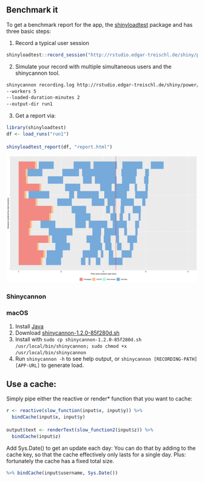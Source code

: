 
## Benchmark it

To get a benchmark report for the app,  the [shinyloadtest](https://rstudio.github.io/shinyloadtest/) package and has three basic steps:

01. Record a typical user session 
```r
shinyloadtest::record_session("http://rstudio.edgar-treischl.de/shiny/power/")
```

02. Simulate your record with multiple simultaneous users and the shinycannon tool.

```bash
shinycannon recording.log http://rstudio.edgar-treischl.de/shiny/power/ 
--workers 5 
--loaded-duration-minutes 2 
--output-dir run1

```

03. Get a report via:
```r
library(shinyloadtest)
df <- load_runs("run1")

shinyloadtest_report(df, "report.html")
```


![shinyload](Zzzz/shinyload.svg)


### Shinycannon
### macOS

1. Install [Java](https://www.java.com/en/download/)
2. Download [shinycannon-1.2.0-85f280d.sh](https://github.com/rstudio/shinycannon/releases/download/v1.2.0-alpha/shinycannon-1.2.0-85f280d.sh)
3. Install with `sudo cp shinycannon-1.2.0-85f280d.sh /usr/local/bin/shinycannon; sudo chmod +x /usr/local/bin/shinycannon`
4. Run `shinycannon -h` to see help output, or `shinycannon [RECORDING-PATH] [APP-URL]` to generate load.


## Use a cache:

Simply pipe either the reactive or render* function that you want to cache:

```r
r <- reactive(slow_function(input$x, input$y)) %>% 
  bindCache(input$x, input$y)

output$text <- renderText(slow_function2(input$z)) %>% 
  bindCache(input$z)
```


Add Sys.Date() to get an update each day: You can do that by adding to the cache key, so that the cache effectively only lasts for a single day. Plus: fortunately the cache has a fixed total size.

```R
%>% bindCache(input$username, Sys.Date())
```
